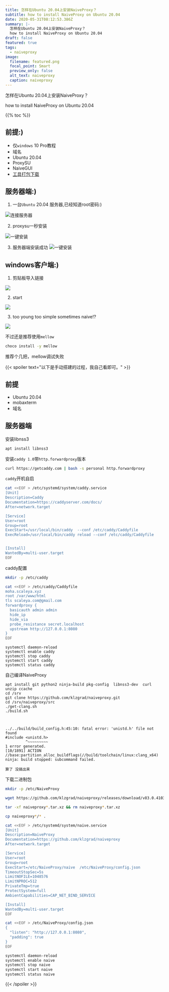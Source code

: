 ```yaml
---
title: 怎样在Ubuntu 20.04上安装NaiveProxy？
subtitle: how to install NaiveProxy on Ubuntu 20.04
date: 2020-05-31T08:12:53.386Z
summary: |-
  怎样在Ubuntu 20.04上安装NaiveProxy？
  how to install NaiveProxy on Ubuntu 20.04
draft: false
featured: true
tags:
  - naiveproxy
image:
  filename: featured.png
  focal_point: Smart
  preview_only: false
  alt_text: naiveproxy
  caption: naiveproxy
---
```

怎样在Ubuntu 20.04上安装NaiveProxy？

how to install NaiveProxy on Ubuntu 20.04

{{% toc %}}

## 前提:)

* 仅`windows` 10 Pro教程
* 域名
* Ubuntu 20.04
* ProxySU
* NaiveGUI
* [工具打包下载](https://huhu.blue/tools/)


## 服务器端:)

1. 一台`Ubuntu` 20.04 服务器,已经知道root密码:)

![连接服务器](root.png)

2. proxysu一秒安装

![一键安装](proxysu.png)

3. 服务器端安装成功
![一键安装](success.png)


## windows客户端:)

1. 剪贴板导入链接

![](import.png)

2. start

![](start.png)

3. too young too simple sometimes naive!?

![](naive.png)


不过还是推荐使用`mellow`
```bash
choco install -y mellow
```

推荐个几把，mellow调试失败









{{< spoiler text="以下是手动搭建的过程，我自己看即可。" >}}

## 前提

* Ubuntu 20.04
* mobaxterm
* 域名

## 服务器端

安装libnss3

```bash
apt install libnss3
```

安装`caddy 1.0`带`http.forwardproxy`版本

```bash
curl https://getcaddy.com | bash -s personal http.forwardproxy
```

`caddy`开机自启

```bash
cat <<EOF > /etc/systemd/system/caddy.service
[Unit]
Description=Caddy
Documentation=https://caddyserver.com/docs/
After=network.target

[Service]
User=root
Group=root
ExecStart=/usr/local/bin/caddy  --conf /etc/caddy/Caddyfile
ExecReload=/usr/local/bin/caddy reload --conf /etc/caddy/Caddyfile


[Install]
WantedBy=multi-user.target
EOF
```

caddy配置

```bash
mkdir -p /etc/caddy 

cat <<EOF > /etc/caddy/Caddyfile
moha.scaleya.xyz
root /var/www/html
tls scaleya.com@gmail.com
forwardproxy {
  basicauth admin admin
  hide_ip
  hide_via
  probe_resistance secret.localhost
  upstream http://127.0.0.1:8080
}
EOF
```

```cwl
systemctl daemon-reload
systemctl enable caddy
systemctl stop caddy
systemctl start caddy
systemctl status caddy
```

自己编译NaiveProxy

```
apt install git python2 ninja-build pkg-config  libnss3-dev  curl unzip ccache
cd /srv 
git clone https://github.com/klzgrad/naiveproxy.git
cd /srv/naiveproxy/src
./get-clang.sh
./build.sh



../../build/build_config.h:45:10: fatal error: 'unistd.h' file not found
#include <unistd.h>
         ^~~~~~~~~~
1 error generated.
[10/1891] ACTION //base:partition_alloc_buildflags(//build/toolchain/linux:clang_x64)
ninja: build stopped: subcommand failed.

算了 没搞出来
```

下载二进制包

```bash
mkdir -p /etc/NaiveProxy

wget https://github.com/klzgrad/naiveproxy/releases/download/v83.0.4103.61-1/naiveproxy-v83.0.4103.61-1-linux-x64.tar.xz

tar -xf naiveproxy*.tar.xz && rm naiveproxy*.tar.xz

cp naiveproxy*/* .
```

```bash
cat <<EOF > /etc/systemd/system/naive.service
[Unit]
Description=NaiveProxy
Documentation=https://github.com/klzgrad/naiveproxy
After=network.target

[Service]
User=root
Group=root
ExecStart=/etc/NaiveProxy/naive  /etc/NaiveProxy/config.json
TimeoutStopSec=5s
LimitNOFILE=1048576
LimitNPROC=512
PrivateTmp=true
ProtectSystem=full
AmbientCapabilities=CAP_NET_BIND_SERVICE

[Install]
WantedBy=multi-user.target
EOF
```

```bash
cat <<EOF > /etc/NaiveProxy/config.json
{
  "listen": "http://127.0.0.1:8080",
  "padding": true
}
EOF
```

```bash
systemctl daemon-reload
systemctl enable naive
systemctl stop naive
systemctl start naive
systemctl status naive
```

 {{< /spoiler >}}